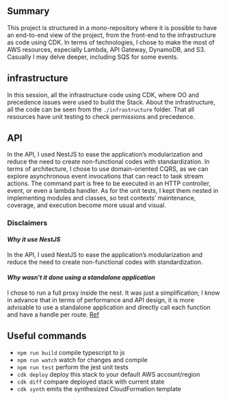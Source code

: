 ## Summary

This project is structured in a mono-repository where it is possible to have an end-to-end view of the project, from the front-end to the infrastructure as code using CDK. In terms of technologies, I chose to make the most of AWS resources, especially Lambda, API Gateway, DynamoDB, and S3. Casually I may delve deeper, including SQS for some events.

## infrastructure

In this session, all the infrastructure code using CDK, where OO and precedence issues were used to build the Stack.
About the infrastructure, all the code can be seen from the `./infrastructure` folder. That all resources have unit testing to check permissions and precedence.

## API

In the API, I used NestJS to ease the application’s modularization and reduce the need to create non-functional codes with standardization.
In terms of architecture, I chose to use domain-oriented CQRS, as we can explore asynchronous event invocations that can react to task stream actions. The command part is free to be executed in an HTTP controller, event, or even a lambda handler.
As for the unit tests, I kept them nested in implementing modules and classes, so test contexts’ maintenance, coverage, and execution become more usual and visual.

### Disclaimers

#### _Why it use NestJS_

In the API, I used NestJS to ease the application’s modularization and reduce the need to create non-functional codes with standardization.

#### _Why wasn't it done using a standalone application_

I chose to run a full proxy inside the nest. It was just a simplification; I know in advance that in terms of performance and API design, it is more advisable to use a standalone application and directly call each function and have a handle per route. [Ref](https://docs.nestjs.com/faq/serverless)

## Useful commands

- `npm run build` compile typescript to js
- `npm run watch` watch for changes and compile
- `npm run test` perform the jest unit tests
- `cdk deploy` deploy this stack to your default AWS account/region
- `cdk diff` compare deployed stack with current state
- `cdk synth` emits the synthesized CloudFormation template
